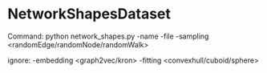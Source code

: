 # NetworkShapesDataset
Command: python network_shapes.py -name <network name> -file <edge list file name> -sampling <randomEdge/randomNode/randomWalk> 

ignore: -embedding <graph2vec/kron> -fitting <convexhull/cuboid/sphere> 
